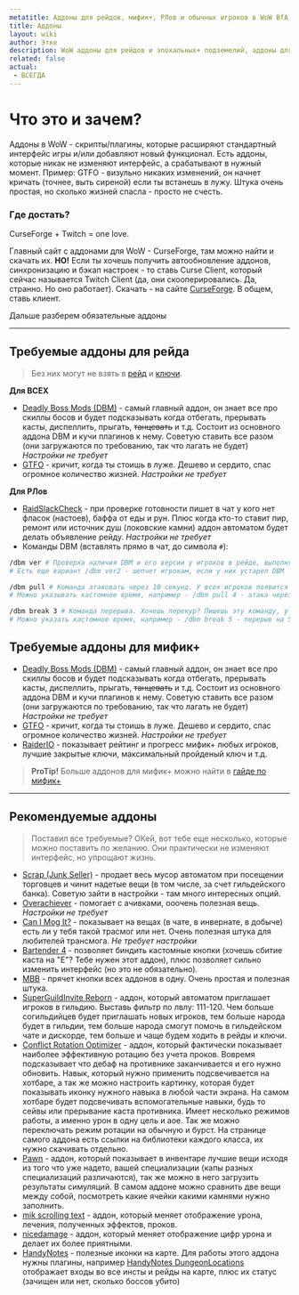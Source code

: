 ```yaml
---
metatitle: Аддоны для рейдов, мифик+, РЛов и обычных игроков в WoW BfA
title: Аддоны
layout: wiki
author: Этке
description: WoW аддоны для рейдов и эпохальных+ подземелий, аддоны для РЛов (чек фласок и еды), аддоны для обычной игры. Все в одном месте со ссылками на Curse
related: false
actual:
 - ВСЕГДА
---
```


# Что это и зачем?

Аддоны в WoW - скрипты/плагины, которые расширяют стандартный интерфейс игры и/или добавляют новый функционал. Есть аддоны, которые никак не изменяют интерфейс, а срабатывают в нужный момент. Пример: GTFO - визульно никаких изменений, он начнет кричать (точнее, выть сиреной) если ты встанешь в лужу. Штука очень простая, но сколько жизней спасла - просто не счесть.

### Где достать?

CurseForge + Twitch = one love.

Главный сайт с аддонами для WoW - CurseForge, там можно найти и скачать их. **НО!** Если ты хочешь получить автообновление аддонов, синхронизацию и бэкап настроек - то ставь Curse Client, который сейчас называется Twitch Client (да, они скооперировались. Да, странно. Но оно работает). Скачать - на сайте [CurseForge](https://www.curseforge.com/twitch-client). В общем, ставь клиент.

Дальше разберем обязательные аддоны

<hr>

## Требуемые аддоны для рейда

> Без них могут не взять в [рейд](/wiki/raid) и [ключи](/wiki/keystones).

**Для ВСЕХ**

* [Deadly Boss Mods (DBM)](https://www.curseforge.com/wow/addons/deadly-boss-mods) - самый главный аддон, он знает все про скиллы босов и будет подсказывать когда отбегать, прерывать касты, диспеллить, прыгать, ~~танцевать~~ и т.д. Состоит из основного аддона DBM и кучи плагинов к нему. Советую ставить все разом (они загружаются по требованию, так что лагать не будет) _Настройки не требует_
* [GTFO](https://www.curseforge.com/wow/addons/gtfo) - кричит, когда ты стоишь в луже. Дешево и сердито, спас огромное количество жизней. _Настройки не требует_

**Для РЛов**

* [RaidSlackCheck](https://www.curseforge.com/wow/addons/raidslackcheck) - при проверке готовности пишет в чат у кого нет фласок (настоев), баффа от еды и рун. Плюс когда кто-то ставит пир, ремонт или источник душ (локовские камни) аддон автоматом будет делать объявление рейду. _Настройки не требует_
* Команды DBM (вставлять прямо в чат, до символа `#`):

```bash
/dbm ver # Проверка наличия DBM и его версии у игроков в рейде, выполнять при сборе.
# Есть еще вариант /dbm ver2 - шепчет игрокам, если у них устарел DBM

/dbm pull # Команда атаковать через 10 секунд. У всех игроков появится таймер с пояснением посреди экрана.
# Можно указывать кастомное время, например - /dbm pull 4 - атака через 4 секунды

/dbm break 3 # Команда перерыва. Хочешь перекур? Пишешь эту команду, у всех игроков появляется уведомление и таймер.
# Можно указать кастомное время, например - /dbm break 5 - перерыв на 5 минут
```

## Требуемые аддоны для мифик+

* [Deadly Boss Mods (DBM)](https://www.curseforge.com/wow/addons/deadly-boss-mods) - самый главный аддон, он знает все про скиллы босов и будет подсказывать когда отбегать, прерывать касты, диспеллить, прыгать, ~~танцевать~~ и т.д. Состоит из основного аддона DBM и кучи плагинов к нему. Советую ставить все разом (они загружаются по требованию, так что лагать не будет) _Настройки не требует_
* [GTFO](https://www.curseforge.com/wow/addons/gtfo) - кричит, когда ты стоишь в луже. Дешево и сердито, спас огромное количество жизней. _Настройки не требует_
* [RaiderIO](https://wow.curseforge.com/projects/raiderio) - показывает рейтинг и прогресс мифик+ любых игроков, лучшие закрытые ключи, максимальный пройденый ключ и т.д.

> **ProTip!** Больше аддонов для мифик+ можно найти в [гайде по мифик+](/wiki/keystones#аддоны-для-мифик)

<hr>

## Рекомендуемые аддоны

> Поставил все требуемые? ОКей, вот тебе еще несколько, которые можно поставить по желанию. Они практически не изменяют интерфейс, но упрощают жизнь.

* [Scrap (Junk Seller)](https://www.curseforge.com/wow/addons/scrap) - продает весь мусор автоматом при посещении торговцев и чинит надетые вещи (в том числе, за счет гильдейского банка). Советую зайти в настройки - там много интересных опций.
* [Overachiever](https://www.curseforge.com/wow/addons/overachiever) - помогает с ачивками, ооочень полезная вещь. _Настройки не требует_
* [Can I Mog It?](https://www.curseforge.com/wow/addons/can-i-mog-it) - показывает на вещах (в чате, в инвернате, в добыче) есть ли у тебя такой трасмог или нет. Очень полезная штука для любителей трансмога. _Не требует настройки_
* [Bartender 4](https://www.curseforge.com/wow/addons/bartender4) - позволяет биндить кастомные кнопки (хочешь сбитие каста на "Е"? Тебе нужен этот аддон), плюс позволяет сильно изменить интерфейс (но это не обязательно).
* [MBB](https://www.curseforge.com/wow/addons/mbb) - прячет кнопки всех аддонов в одну. Очень простая и полезная штука.
* [SuperGuildInvite Reborn](https://www.curseforge.com/wow/addons/superguildinvite-reborn) - аддон, который автоматом приглашает игроков в гильдию. Выставь фильтр по лвлу: 111-120. Чем больше согильдийцев будет приглашать новых игроков, тем больше народа будет в гильдии, тем больше народа смогут помочь в гильдейском чате и дискорде, тем больше и чаще будем ходить в рейды и ключи.
* [Conflict Rotation Optimizer](https://www.curseforge.com/wow/addons/conflict-rotation-optimizer-conro) - аддон, который фактически показывает наиболее эффективную ротацию без учета проков. Вовремя подсказывает что дебаф на противнике заканчивается и его нужно обновить. Навык, который нужно применить подсвечивается на хотбаре, а так же можно настроить картинку, которая будет показывать иконку нужного навыка в любой части экрана. На самом хотбаре будет подсвечивать вспомогательные навыки, будь то сейвы или прерывание каста противника. Имеет несколько режимов работы, а именно урон в одну цель и аое. Так же можно переключать режим ротации на обычную и бурст. На странице самого аддона есть ссылки на библиотеки каждого класса, их нужно скачивать отдельно.
* [Pawn](https://www.curseforge.com/wow/addons/pawn) - аддон, который показывает в инвентаре лучшие вещи исходя из того что уже надето, вашей специализации (капы разных специализаций различаются), так же можно в него загрузить результаты симуляций. В самом аддоне можно сравнить две вещи между собой, посмотреть какие ячейки какими камнями нужно заполнить.
* [mik scrolling text](https://wow.curseforge.com/projects/mik-scrolling-battle-text) - аддон, который меняет отображение урона, лечения, полученных эффектов, проков.
* [nicedamage](https://wow.curseforge.com/projects/project-7401/files) - аддон, который меняет отображение цифр урона и делает их более приятными.
* [HandyNotes](http://www.curse.com/addons/wow/handynotes) - полезные иконки на карте. Для работы этого аддона нужны плагины, например [HandyNotes DungeonLocations](https://wow.curseforge.com/projects/handynotes_dungeonlocations) отображает входы во все инсты и рейды на карте, плюс их статус (зачищен или нет, сколько боссов убито)
